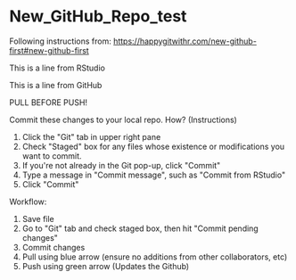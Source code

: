 # New_GitHub_Repo_test
Following instructions from: https://happygitwithr.com/new-github-first#new-github-first

This is a line from RStudio

This is a line from GitHub

PULL BEFORE PUSH!

Commit these changes to your local repo. How? (Instructions)
1. Click the "Git" tab in upper right pane
2. Check "Staged" box for any files whose existence or modifications you want to commit.
3. If you're not already in the Git pop-up, click "Commit"
4. Type a message in "Commit message", such as "Commit from RStudio"
5. Click "Commit"

Workflow:
1. Save file
2. Go to "Git" tab and check staged box, then hit "Commit pending changes"
3. Commit changes
4. Pull using blue arrow (ensure no additions from other collaborators, etc)
5. Push using green arrow (Updates the Github)